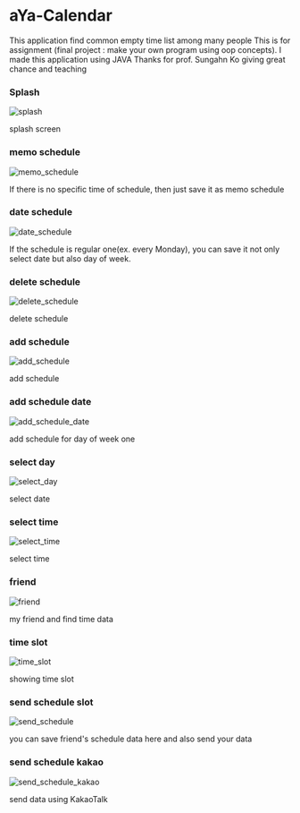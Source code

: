 # aYa-Calendar
This application find common empty time list among many people
This is for assignment (final project : make your own program using oop concepts). I made this application using JAVA
Thanks for prof. Sungahn Ko giving great chance and teaching


### Splash

![splash](./screenshot/splash.jpg)

splash screen

### memo schedule

![memo_schedule](./screenshot/memo_schedule.jpg)

If there is no specific time of schedule, then just save it as memo schedule

### date schedule

![date_schedule](./screenshot/date_schedule.jpg)

If the schedule is regular one(ex. every Monday), you can save it not only select date but also day of week.

### delete schedule

![delete_schedule](./screenshot/delete_schedule.jpg)

delete schedule

### add schedule

![add_schedule](./screenshot/add_schedule.jpg)

add schedule

### add schedule date

![add_schedule_date](./screenshot/add_schedule_date.jpg)

add schedule for day of week one

### select day

![select_day](./screenshot/select_day.jpg)

select date

### select time

![select_time](./screenshot/select_time.jpg)

select time

### friend

![friend](./screenshot/friend.jpg)

my friend and find time data

### time slot

![time_slot](./screenshot/time_slot.jpg)

showing time slot

### send schedule slot

![send_schedule](./screenshot/send_schedule.jpg)

you can save friend's schedule data here and also send your data

### send schedule kakao

![send_schedule_kakao](./screenshot/send_schedule_kakao.jpg)

send data using KakaoTalk


